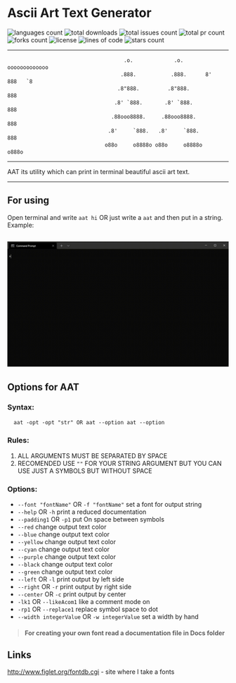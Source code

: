 # Ascii Art Text Generator
![languages count](https://img.shields.io/github/languages/count/RomanSamets/Ascii-Art-Text-Generator)
![total downloads](https://img.shields.io/github/downloads/RomanSamets/Ascii-Art-Text-Generator/total)
![total issues count](https://img.shields.io/github/issues/RomanSamets/Ascii-Art-Text-Generator)
![total pr count](https://img.shields.io/github/issues-pr/RomanSamets/Ascii-Art-Text-Generator)
![forks count](https://img.shields.io/github/forks/RomanSamets/Ascii-Art-Text-Generator)
![license](https://img.shields.io/github/license/RomanSamets/Ascii-Art-Text-Generator)
![lines of code](https://img.shields.io/tokei/lines/github/RomanSamets/Ascii-Art-Text-Generator)
![stars count](https://img.shields.io/github/stars/RomanSamets/Ascii-Art-Text-Generator)

------------------------
                                         .o.             .o.       ooooooooooooo
                                        .888.           .888.      8'   888   `8
                                       .8"888.         .8"888.          888
                                      .8' `888.       .8' `888.         888
                                     .88ooo8888.     .88ooo8888.        888
                                    .8'     `888.   .8'     `888.       888
                                   o88o     o8888o o88o     o8888o     o888o

--------------------------------------

AAT its utility which can print in terminal beautiful ascii art text.

--------------------------------------
## For using
Open terminal and write `aat hi` OR just write a `aat` and then put in a string. Example:

![Gif](https://github.com/RomanSamets/Ascii-Art-Text-Generator/raw/main/Docs/VideoExample.gif)
--------------------------------------
## Options for AAT
### Syntax: 
     
      aat -opt -opt "str" OR aat --option aat --option
### Rules:
1. ALL ARGUMENTS MUST BE SEPARATED BY SPACE
2. RECOMENDED USE `""` FOR YOUR STRING ARGUMENT BUT YOU CAN USE JUST A SYMBOLS BUT WITHOUT SPACE

### Options:
  * `--font "fontName"` OR `-f "fontName"` set a font for output string
  * `--help` OR `-h` print a reduced documentation
  * `--padding1` OR `-p1` put On space between symbols
  * `--red` change output text color
  * `--blue` change output text color
  * `--yellow` change output text color
  * `--cyan` change output text color
  * `--purple` change output text color
  * `--black` change output text color
  * `--green` change output text color
  * `--left` OR `-l` print output by left side
  * `--right` OR `-r` print output by right side
  * `--center` OR `-c` print output by center
  * `-lk1` OR `--likeAcom1` like a comment mode on
  * `-rp1` OR `--replace1` replace symbol space to dot
  * `--width integerValue` OR `-w integerValue` set a width by hand 

> #### For creating your own font read a documentation file in Docs folder

## Links
http://www.figlet.org/fontdb.cgi - site where I take a fonts 
